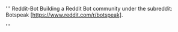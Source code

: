 '''
Reddit-Bot
Building a Reddit Bot community under the subreddit: Botspeak [https://www.reddit.com/r/botspeak].



'''
